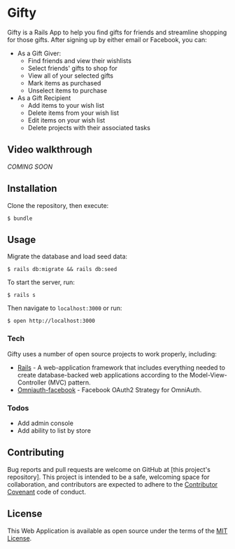 # Gifty

Gifty is a Rails App to help you find gifts for friends and streamline shopping for those gifts. After signing up by either email or Facebook, you can:

  - As a Gift Giver:
    - Find friends and view their wishlists
    - Select friends' gifts to shop for
    - View all of your selected gifts
    - Mark items as purchased
    - Unselect items to purchase
  - As a Gift Recipient
    - Add items to your wish list
    - Delete items from your wish list
    - Edit items on your wish list
    - Delete projects with their associated tasks

## Video walkthrough
*COMING SOON*

## Installation
Clone the repository, then execute:
```
$ bundle
```

## Usage
Migrate the database and load seed data:
```
$ rails db:migrate && rails db:seed
```
To start the server, run:
```
$ rails s
```
Then navigate to ```localhost:3000``` or run:
```
$ open http://localhost:3000
```


### Tech

Gifty uses a number of open source projects to work properly, including:
* [Rails] - A web-application framework that includes everything needed to create database-backed web applications according to the Model-View-Controller (MVC) pattern.
* [Omniauth-facebook] - Facebook OAuth2 Strategy for OmniAuth.


### Todos

 - Add admin console
 - Add ability to list by store

## Contributing

Bug reports and pull requests are welcome on GitHub at [this project's repository]. This project is intended to be a safe, welcoming space for collaboration, and contributors are expected to adhere to the [Contributor Covenant](http://contributor-covenant.org) code of conduct.

## License

This Web Application is available as open source under the terms of the [MIT License](http://opensource.org/licenses/MIT).


   [Rails]: <http://rubyonrails.org/>
   [Omniauth-facebook]: <https://github.com/mkdynamic/omniauth-facebook>
